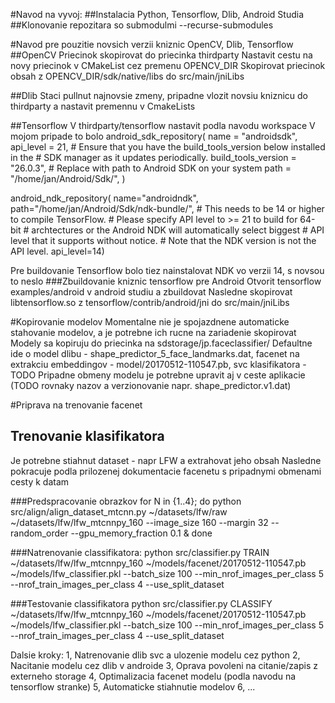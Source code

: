 #Navod na vyvoj:
##Instalacia Python, Tensorflow, Dlib, Android Studia
##Klonovanie repozitara so submodulmi --recurse-submodules

#Navod pre pouzitie novsich verzii kniznic OpenCV, Dlib, Tensorflow
##OpenCV
Priecinok skopirovat do priecinka thirdparty
Nastavit cestu na novy priecinok v CMakeList cez premenu OPENCV_DIR
Skopirovat priecinok obsah z OPENCV_DIR/sdk/native/libs do src/main/jniLibs

##Dlib
Staci pullnut najnovsie zmeny, pripadne vlozit novsiu kniznicu do thirdparty a nastavit premennu v CmakeLists

##Tensorflow
V thirdparty/tensorflow nastavit podla navodu workspace
V mojom pripade to bolo
 android_sdk_repository(
                               name = "androidsdk",
                               api_level = 21,
                               # Ensure that you have the build_tools_version below installed in the
                               # SDK manager as it updates periodically.
                               build_tools_version = "26.0.3",
                               # Replace with path to Android SDK on your system
                               path = "/home/jan/Android/Sdk/",
                           )

 android_ndk_repository(
     name="androidndk",
     path="/home/jan/Android/Sdk/ndk-bundle/",
     # This needs to be 14 or higher to compile TensorFlow.
     # Please specify API level to >= 21 to build for 64-bit
     # archtectures or the Android NDK will automatically select biggest
     # API level that it supports without notice.
     # Note that the NDK version is not the API level.
     api_level=14)

Pre buildovanie Tensorflow bolo tiez nainstalovat NDK vo verzii 14, s novsou to neslo
###Zbuildovanie kniznic tensorflow pre Android
Otvorit tensorflow examples/android v android studiu a zbuildovat
Nasledne skopirovat libtensorflow.so z tensorflow/contrib/android/jni do src/main/jniLibs

#Kopirovanie modelov
Momentalne nie je spojazdnene automaticke stahovanie modelov, a je potrebne ich rucne na zariadenie skopirovat
Modely sa kopiruju do priecinka na sdstorage/jp.faceclassifier/
Defaultne ide o model dlibu - shape_predictor_5_face_landmarks.dat,
 facenet na extrakciu embeddingov - model/20170512-110547.pb,
 svc klasifikatora - TODO
Pripadne obmeny modelu je potrebne upravit aj v ceste aplikacie (TODO rovnaky nazov a verzionovanie napr. shape_predictor.v1.dat)


#Priprava na trenovanie facenet
## Trenovanie klasifikatora
Je potrebne stiahnut dataset - napr LFW a extrahovat jeho obsah
Nasledne pokracuje podla prilozenej dokumentacie facenetu s pripadnymi obmenami cesty k datam

###Predspracovanie obrazkov
for N in {1..4}; do python src/align/align_dataset_mtcnn.py ~/datasets/lfw/raw ~/datasets/lfw/lfw_mtcnnpy_160 --image_size 160 --margin 32 --random_order --gpu_memory_fraction 0.1 & done

###Natrenovanie classifikatora:
python src/classifier.py TRAIN ~/datasets/lfw/lfw_mtcnnpy_160 ~/models/facenet/20170512-110547.pb  ~/models/lfw_classifier.pkl --batch_size 100 --min_nrof_images_per_class 5 --nrof_train_images_per_class 4 --use_split_dataset

###Testovanie classifikatora
python src/classifier.py CLASSIFY ~/datasets/lfw/lfw_mtcnnpy_160 ~/models/facenet/20170512-110547.pb  ~/models/lfw_classifier.pkl --batch_size 100 --min_nrof_images_per_class 5 --nrof_train_images_per_class 4 --use_split_dataset

Dalsie kroky:
1, Natrenovanie dlib svc a ulozenie modelu cez python
2, Nacitanie modelu cez dlib v androide
3, Oprava povoleni na citanie/zapis z externeho storage
4, Optimalizacia facenet modelu (podla navodu na tensorflow stranke)
5, Automaticke stiahnutie modelov
6, ...

